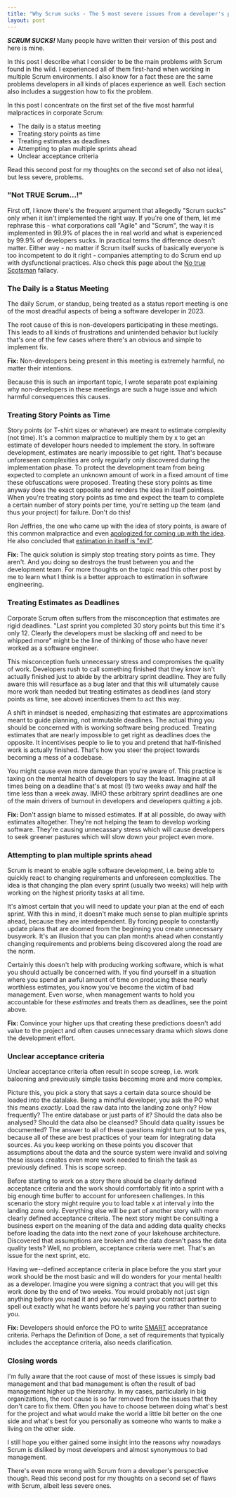 ```yaml
---
title: "Why Scrum sucks - The 5 most severe issues from a developer's perspective"
layout: post
---
```


***SCRUM SUCKS!*** Many people have written their version of this post and here is mine. 

In this post I describe what I consider to be the main problems with Scrum found in the wild. I experienced all of them first-hand when working in multiple Scrum environments. I also know for a fact these are the same problems developers in all kinds of places experience as well. Each section also includes a suggestion how to fix the problem.


In this post I concentrate on the first set of the five most harmful malpractices in corporate Scrum: 
- The daily is a status meeting
- Treating story points as time
- Treating estimates as deadlines
- Attempting to plan multiple sprints ahead
- Unclear acceptance criteria

Read this second post for my thoughts on the second set of also not ideal, but less severe, problems.


### "Not TRUE Scrum...!"

First off, I know there's the frequent argument that allegedly "Scrum sucks" only when it isn't implemented the right way. If you're one of them, let me rephrase this - what corporations call "Agile" and "Scrum", the way it is implemented in 99.9% of places the in real world and what is experienced by 99.9% of developers sucks. In practical terms the difference doesn't matter. Either way - no matter if Scrum itself sucks of basically everyone is too incompetent to do it right - companies attempting to do Scrum end up with dysfunctional practices. Also check this page about the [No true Scotsman](https://en.wikipedia.org/wiki/No_true_Scotsman) fallacy.

### The Daily is a Status Meeting

The daily Scrum, or standup, being treated as a status report meeting is one of the most dreadful aspects of being a software developer in 2023.

The root cause of this is non-developers participating in these meetings. This leads to all kinds of frustrations and unintended behavior but luckily that's one of the few cases where there's an obvious and simple to implement fix.

**Fix:** Non-developers being present in this meeting is extremely harmful, no matter their intentions.

Because this is such an important topic, I wrote separate post explaining why non-developers in these meetings are such a huge issue and which harmful consequences this causes.


### Treating Story Points as Time

Story points (or T-shirt sizes or whatever) are meant to estimate complexity (not time). It's a common malpractice to multiply them by x to get an estimate of developer hours needed to implement the story. In software development, estimates are nearly impossible to get right. That's because unforeseen complexities are only regularly only discovered during the implementation phase. To protect the development team from being expected to complete an unknown amount of work in a fixed amount of time these obfuscations were proposed. Treating these story points as time anyway does the exact opposite and renders the idea in itself pointless. When you're treating story points as time and expect the team to complete a certain number of story points per time, you're setting up the team (and thus your project) for failure. Don't do this!

Ron Jeffries, the one who came up with the idea of story points, is aware of this common malpractice and even [apologized for coming up with the idea](https://ronjeffries.com/articles/019-01ff/story-points/Index.html). He also concluded that [estimation in itself is "evil"](https://ronjeffries.com/articles/021-01ff/estimation-is-evil/).

**Fix:** The quick solution is simply stop treating story points as time. They aren't. And you doing so destroys the trust between you and the development team. For more thoughts on the topic read this other post by me to learn what I think is a better approach to estimation in software engineering.


### Treating Estimates as Deadlines

Corporate Scrum often suffers from the misconception that estimates are rigid deadlines. "Last sprint you completed 30 story points but this time it's only 12. Clearly the developers must be slacking off and need to be whipped more" might be the line of thinking of those who have never worked as a software engineer.

This misconception fuels unnecessary stress and compromises the quality of work. Developers rush to call something finished that they know isn't actually finished just to abide by the arbitrary sprint deadline. They are fully aware this will resurface as a bug later and that this will ultumately cause more work than needed but treating estimates as deadlines (and story points as time, see above) incenticives them to act this way.

A shift in mindset is needed, emphasizing that estimates are approximations meant to guide planning, not immutable deadlines. The actual thing you should be concerned with is working software being produced. Treating estimates that are nearly impossible to get right as deadlines does the opposite. It incentivises people to lie to you and pretend that half-finished work is actually finished. That's how you steer the project towards becoming a mess of a codebase.

You might cause even more damage than you're aware of. This practice is taxing on the mental health of developers to say the least. Imagine at all times being on a deadline that's at most (!) two weeks away and half the time less than a week away. IMHO these arbitrary sprint deadlines are one of the main drivers of burnout in developers and developers quitting a job.

**Fix:** Don't assign blame to missed estimates. If at all possible, do away with estimates altogether. They're not helping the team to develop working software. They're causing unnecassary stress which will cause developers to seek greener pastures which will slow down your project even more.

### Attempting to plan multiple sprints ahead

Scrum is meant to enable agile software development, i.e. being able to quickly react to changing requirements and unforeseen complexities. The idea is that changing the plan every sprint (usually two weeks) will help with working on the highest priority tasks at all time. 

It's almost certain that you will need to update your plan at the end of each sprint. With this in mind, it doesn't make much sense to plan multiple sprints ahead, because they are interdependent. By forcing people to constantly update plans that are doomed from the beginning you create unnecessary busywork. It's an illusion that you can plan months ahead when constantly changing requirements and problems being discovered along the road are the norm. 

Certainly this doesn't help with producing working software, which is what you should actually be concerned with. If you find yourself in a situation where you spend an awful amount of time on producing these nearly worthless estimates, you know you've become the victim of bad management. Even worse, when management wants to hold you accountable for these *estimates* and treats them as deadlines, see the point above.

**Fix:** Convince your higher ups that creating these predictions doesn't add value to the project and often causes unnecessary drama which slows done the development effort. 

### Unclear acceptance criteria

Unclear acceptance criteria often result in scope screep, i.e. work balooning and previously simple tasks becoming more and more complex. 

Picture this, you pick a story that says a certain data source should be loaded into the datalake. Being a mindful developer, you ask the PO what this means *exactly*. Load the raw data into the landing zone only? How frequently? The entire database or just parts of it? Should the data also be analysed? Should the data also be cleansed? Should data quality issues be documented? The answer to all of these questions might turn out to be yes, because all of these are best practices of your team for integrating data sources. As you keep working on these points you discover that assumptions about the data and the source system were invalid and solving these issues creates even more work needed to finish the task as previously defined. This is scope screep. 

Before starting to work on a story there should be clearly defined acceptance criteria and the work should comfortably fit into a sprint with a big enough time buffer to account for unforeseen challenges. In this scenario the story might require you to load table x at interval y into the landing zone only. Everything else will be part of another story with more clearly defined acceptance criteria. The next story might be consulting a business expert on the meaning of the data and adding data quality checks before loading the data into the next zone of your lakehouse architecture. Discovered that assumptions are broken and the data doesn't pass the data quality tests? Well, no problem, acceptance criteria were met. That's an issue for the next sprint, etc.

Having we--defined acceptance criteria in place before the you start your work should be the most basic and will do wonders for your mental health as a developer. Imagine you were signing a contract that you will get this work done by the end of two weeks. You would probably not just sign anything before you read it and you would want your contract partner to spell out exactly what he wants before he's paying you rather than sueing you.

**Fix:** Developers should enforce the PO to write [SMART](https://en.wikipedia.org/wiki/SMART_criteria) accepratance criteria. Perhaps the Definition of Done, a set of requirements that typically includes the acceptance criteria, also needs clarification.

### Closing words

I'm fully aware that the root cause of most of these issues is simply bad management and that bad management is often the result of bad management higher up the hierarchy. In my cases, particularly in big organizations, the root cause is so far removed from the issues that they don't care to fix them. Often you have to choose between doing what's best for the project and what would make the world a little bit better on the one side and what's best for you personally as someone who wants to make a living on the other side.

I still hope you either gained some insight into the reasons why nowadays Scrum is disliked by most developers and almost synonymous to bad management.

There's even more wrong with Scrum from a developer's perspective though. Read this second post for my thoughts on a second set of flaws with Scrum, albeit less severe ones.